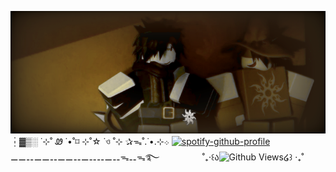![Alt Text](Tak%20berjudul678_20250531112716.png)
┆▓▒░ ˙⊹˚ Ꮺ ˙•˚⌑ ⊹˚☆ ˙ও ˚⊹ ✰ᯓ˚.˙•.⊹܀
[![spotify-github-profile](https://spotify-github-profile.kittinanx.com/api/view?uid=31mwhcihbmswnvz3fny2bopk52lu&cover_image=true&theme=natemoo-re&show_offline=false&background_color=121212&interchange=false&bar_color=C3A97B&bar_color_cover=false)](https://spotify-github-profile.kittinanx.com/api/view?uid=31mwhcihbmswnvz3fny2bopk52lu&redirect=true)
⚊⚊⚋⚊⚊⚋⚊⚊⚋⚊⚋⚋⚊⚋ᯓ⚋ᯓ࿐
ㅤㅤㅤㅤㅤ˚₊‧꒰ა![Github Views](https://views.igorkowalczyk.dev/api/badge/magicaldoctor?color=yellow&style=classic&format=long&label=დ)໒꒱ ‧₊˚
